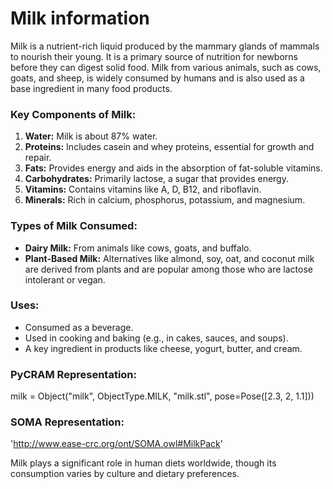 # Milk information

Milk is a nutrient-rich liquid produced by the mammary glands of mammals to nourish their young. It is a primary source of nutrition for newborns before they can digest solid food. Milk from various animals, such as cows, goats, and sheep, is widely consumed by humans and is also used as a base ingredient in many food products.

### Key Components of Milk:
1. **Water:** Milk is about 87% water.
2. **Proteins:** Includes casein and whey proteins, essential for growth and repair.
3. **Fats:** Provides energy and aids in the absorption of fat-soluble vitamins.
4. **Carbohydrates:** Primarily lactose, a sugar that provides energy.
5. **Vitamins:** Contains vitamins like A, D, B12, and riboflavin.
6. **Minerals:** Rich in calcium, phosphorus, potassium, and magnesium.

### Types of Milk Consumed:
- **Dairy Milk:** From animals like cows, goats, and buffalo.
- **Plant-Based Milk:** Alternatives like almond, soy, oat, and coconut milk are derived from plants and are popular among those who are lactose intolerant or vegan.

### Uses:
- Consumed as a beverage.
- Used in cooking and baking (e.g., in cakes, sauces, and soups).
- A key ingredient in products like cheese, yogurt, butter, and cream. 

### PyCRAM Representation:
milk = Object("milk", ObjectType.MILK, "milk.stl", pose=Pose([2.3, 2, 1.1]))

### SOMA Representation:
'http://www.ease-crc.org/ont/SOMA.owl#MilkPack'

Milk plays a significant role in human diets worldwide, though its consumption varies by culture and dietary preferences.